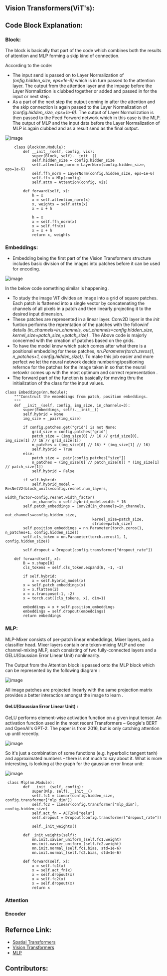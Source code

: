 ## Vision Transformers(ViT's):

## Code Block Explanation:

### Block:

The block is bacically that part of the code which combines both the results of attention and MLP forming a skip kind of connection. 

According to the code:
- The input send is passed on to Layer Normalization of *(onfig.hidden_size, eps=1e-6)* which is in turn passed to the attention layer. The output from the attention layer and the impage before the Layer Normaliztion is clubbed together or added and passed in for the input or next step. 
- As a part of the next step the output coming in after the attention and the skip connection is again passed to the Layer Normalization of *(config.hidden_size, eps=1e-6)*. The output of Layer Normalization is then passed to the Feed Forword network which in this case is the MLP. The output of MLP and the input data before the Layer Normalization of MLP is again clubbed and as a result send as the final output. 

![image](https://user-images.githubusercontent.com/51078583/127564671-a62ca0e0-4b3d-4741-9d3a-e009fc0f9d8d.png)

```
    class Block(nn.Module):
        def __init__(self, config, vis):
            super(Block, self).__init__()
            self.hidden_size = config.hidden_size
            self.attention_norm = LayerNorm(config.hidden_size, eps=1e-6)
            self.ffn_norm = LayerNorm(config.hidden_size, eps=1e-6)
            self.ffn = Mlp(config)
            self.attn = Attention(config, vis)

        def forward(self, x):
            h = x
            x = self.attention_norm(x)
            x, weights = self.attn(x)
            x = x + h

            h = x
            x = self.ffn_norm(x)
            x = self.ffn(x)
            x = x + h
            return x, weights
```
### Embeddings:

- Embedding being the first part of the  Vision Transformers structure includes basic division of the images into patches before it can be used for encoding.

![image](https://user-images.githubusercontent.com/51078583/127558337-030dc621-4e8c-4211-a61c-cad064a91a19.png)

In the below code something similar is happening . 

- To study the image ViT divides an image into a grid of square patches. Each patch is flattened into a single vector by concatenating the channels of all pixels in a patch and then linearly projecting it to the desired input dimension. 
- These patches are represented in a linear layer. Conv2D layer in the _init_ funtion performs the reprentation of the patches with the followinf details *(in_channels=in_channels, out_channels=config.hidden_size, kernel_size=patch_size,=patch_size)* . The Above code is majorly concerned with the creation of patches based on the grids. 
- To have the model know which patch comes after what there is a positional embedding for these patches, *nn.Parameter(torch.zeros(1, n_patches+1, config.hidden_size))*. To make this job easier and more perfect we let the neural network decide numbering/positioning refernce for the patches for the image taken in so that the neural netowkr comes up with the most optimum and correct representation . 
- The forward part of the function is basically for moving thru the initiailzation of the class for the input values. 

```
class Embeddings(nn.Module):
    """Construct the embeddings from patch, position embeddings.
    """
    def __init__(self, config, img_size, in_channels=3):
        super(Embeddings, self).__init__()
        self.hybrid = None
        img_size = _pair(img_size)

        if config.patches.get("grid") is not None:
            grid_size = config.patches["grid"]
            patch_size = (img_size[0] // 16 // grid_size[0], img_size[1] // 16 // grid_size[1])
            n_patches = (img_size[0] // 16) * (img_size[1] // 16)
            self.hybrid = True
        else:
            patch_size = _pair(config.patches["size"])
            n_patches = (img_size[0] // patch_size[0]) * (img_size[1] // patch_size[1])
            self.hybrid = False

        if self.hybrid:
            self.hybrid_model = ResNetV2(block_units=config.resnet.num_layers,
                                         width_factor=config.resnet.width_factor)
            in_channels = self.hybrid_model.width * 16
        self.patch_embeddings = Conv2d(in_channels=in_channels,
                                       out_channels=config.hidden_size,
                                       kernel_size=patch_size,
                                       stride=patch_size)
        self.position_embeddings = nn.Parameter(torch.zeros(1, n_patches+1, config.hidden_size))
        self.cls_token = nn.Parameter(torch.zeros(1, 1, config.hidden_size))

        self.dropout = Dropout(config.transformer["dropout_rate"])
        
    def forward(self, x):
        B = x.shape[0]
        cls_tokens = self.cls_token.expand(B, -1, -1)

        if self.hybrid:
            x = self.hybrid_model(x)
        x = self.patch_embeddings(x)
        x = x.flatten(2)
        x = x.transpose(-1, -2)
        x = torch.cat((cls_tokens, x), dim=1)

        embeddings = x + self.position_embeddings
        embeddings = self.dropout(embeddings)
        return embeddings

```

### MLP:

MLP-Mixer consists of per-patch linear embeddings, Mixer layers, and a classifier head. Mixer layers contain one token-mixing MLP and one channel-mixing MLP, each consisting of two fully-connected layers and a GELU(Gaussian Error Linear Unit) nonlinearity. 

The Output from the Attention block is passed onto the MLP block which can be represented by the following diagram :

![image](https://user-images.githubusercontent.com/51078583/127562674-a71fd4d0-f5aa-4d41-9764-211cc538122f.png)


All image patches are projected linearly with the same projection matrix provides a better interaction amongst the image to learn . 

#### GeLU(Gaussian Error Linear Unit) :


GeLU performs element-wise activation function on a given input tensor. An activation function used in the most recent Transformers – Google's BERT and OpenAI's GPT-2. The paper is from 2016, but is only catching attention up until recently.

![image](https://user-images.githubusercontent.com/51078583/127562071-fb6de6c1-5b16-4c7f-a98a-12a5557887de.png)

So it's just a combination of some functions (e.g. hyperbolic tangent tanh) and approximated numbers – there is not much to say about it. What is more interesting, is looking at the graph for the gaussian error linear unit:

![image](https://user-images.githubusercontent.com/51078583/127562186-ab0a67e0-899b-44b3-913b-deb8ea0a74de.png)

```
 class Mlp(nn.Module):
        def __init__(self, config):
            super(Mlp, self).__init__()
            self.fc1 = Linear(config.hidden_size, config.transformer["mlp_dim"])
            self.fc2 = Linear(config.transformer["mlp_dim"], config.hidden_size)
            self.act_fn = ACT2FN["gelu"]
            self.dropout = Dropout(config.transformer["dropout_rate"])

            self._init_weights()

        def _init_weights(self):
            nn.init.xavier_uniform_(self.fc1.weight)
            nn.init.xavier_uniform_(self.fc2.weight)
            nn.init.normal_(self.fc1.bias, std=1e-6)
            nn.init.normal_(self.fc2.bias, std=1e-6)

        def forward(self, x):
            x = self.fc1(x)
            x = self.act_fn(x)
            x = self.dropout(x)
            x = self.fc2(x)
            x = self.dropout(x)
            return x
 ```

### Attention

### Encoder

## Refernce Link:

- [Spatial Transformers](https://towardsdatascience.com/review-stn-spatial-transformer-network-image-classification-d3cbd98a70aa)
- [Vision Transformers](https://youtu.be/4Bdc55j80l8)
- [MLP](https://medium.com/@nabil.madali/an-all-mlp-architecture-for-vision-7e7e1270fd33)

## Contributors:
